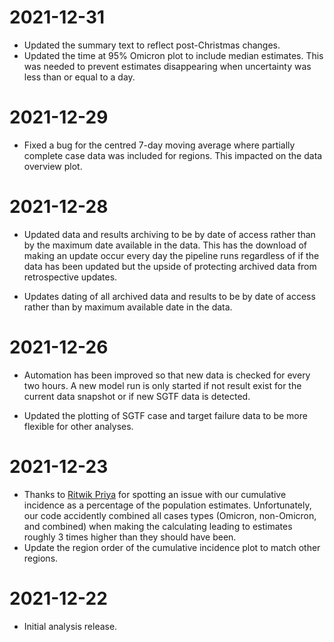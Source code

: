 # 2021-12-31

- Updated the summary text to reflect post-Christmas changes.
- Updated the time at 95% Omicron plot to include median estimates. This was needed to prevent estimates disappearing when uncertainty was less than or equal to a day.

# 2021-12-29

- Fixed a bug for the centred 7-day moving average where partially complete case data was included for regions. This impacted on the data overview plot.

# 2021-12-28

- Updated data and results archiving to be by date of access rather than by the maximum date available in the data. This has the download of making an update occur every day the pipeline runs regardless of if the data has been updated but the upside of protecting archived data from retrospective updates.

- Updates dating of all archived data and results to be by date of access rather than by maximum available date in the data.

# 2021-12-26

- Automation has been improved so that new data is checked for every two hours. A new model run is only started if not result exist for the current data snapshot or if new SGTF data is detected.

- Updated the plotting of SGTF case and target failure data to be more flexible for other analyses.


# 2021-12-23

- Thanks to [Ritwik Priya](https://twitter.com/ritwik_priya) for spotting an issue with our cumulative incidence as a percentage of the population estimates. Unfortunately, our code accidently combined all cases types (Omicron, non-Omicron, and combined) when making the calculating leading to estimates roughly 3 times higher than they should have been.
- Update the region order of the cumulative incidence plot to match other regions.

# 2021-12-22

- Initial analysis release.